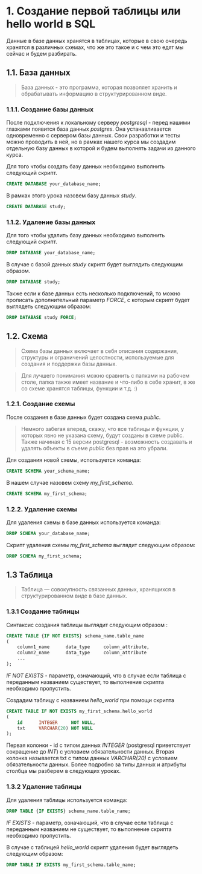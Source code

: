 # 1. Создание первой таблицы или hello world в SQL
Данные в базе данных хранятся в таблицах, которые в свою очередь хранятся в различных схемах, что же это такое и с чем это едят мы сейчас и будем разбирать.

## 1.1. База данных
> База данных - это программа, которая позволяет хранить и обрабатывать информацию в структурированном виде.
### 1.1.1. Создание базы данных
После подключения к локальному серверу *postgresq*l - перед нашими глазками появится база данных *postgres*. Она устанавливается одновременно с сервером базы данных. Свои разработки и тесты можно проводить в ней, но в рамках нашего курса мы создадим отдельную базу данных в которой и будем выполнять задачи из данного курса.

Для того чтобы создать базу данных необходимо выполнить следующий скрипт.
```sql
CREATE DATABASE your_database_name;
```
В рамках этого урока назовем базу данных *study*.
```sql
CREATE DATABASE study;
```
### 1.1.2. Удаление базы данных 
Для того чтобы удалить базу данных необходимо выполнить следующий скрипт.
```sql
DROP DATABASE your_database_name;
```
В случае с базой данных *study* скрипт будет выглядить следующим образом.
```sql
DROP DATABASE study;
```
Также если к базе данных есть несколько подключений, то можно прописать дополнительный параметр *FORCE*, c которым скрипт будет выглядеть следующим образом:
```sql
DROP DATABASE study FORCE;
```
## 1.2. Схема 
> Схема базы данных включает в себя описания содержания, структуры и ограничений целостности, используемые для создания и поддержки базы данных.

> Для лучшего понимания можно сравнить с папками на рабочем столе, папка также имеет название и что-либо в себе хранит, в же со схеме хранятся таблицы, функции и т.д. :)
### 1.2.1. Создание схемы 
После создания в базе данных будет создана схема *public*.
> Немного забегая вперед, скажу, что все таблицы и функции, у которых явно не указана схему, будут созданы в схеме public. Также начиная с 15 версии postgresql - возможность создавать и удалять объекты в съеме *public* без прав на это убрали. 

Для создания новой схемы, используется команда:
```sql
CREATE SCHEMA your_schema_name;
```
В нашем случае назовем схему *my_first_schema*.
```sql
CREATE SCHEMA my_first_schema;
```
### 1.2.2. Удаление схемы 
Для удаления схемы в базе данных используется команда:
```sql
DROP SCHEMA your_database_name;
```
Скрипт удаления схемы *my_first_schema* выглядит следующим образом:
```sql
DROP SCHEMA my_first_schema;
```
## 1.3 Таблица
> Таблица — совокупность связанных данных, хранящихся в структурированном виде в базе данных.
### 1.3.1 Создание таблицы
Синтаксис создания таблицы выглядит следующим образом :
```sql
CREATE TABLE {IF NOT EXISTS} schema_name.table_name
(
    column1_name      data_type     column_attribute,
    column2_name      data_type     column_attribute
    ...
);
```
*IF NOT EXISTS* - параметр, означающий, что в случае если таблица с переданным названием существует, то выполнение скрипта необходимо пропустить.

Создадим таблицу с названием *hello_world* при помощи скрипта
```sql
CREATE TABLE IF NOT EXISTS my_first_schema.hello_world
(
    id      INTEGER     NOT NULL,
    txt     VARCHAR(20) NOT NULL
);
```
Первая колонки - id с типом данных *INTEGER* (postgresql приветствует сокращение до *INT*) с условием обязательности данных.
Вторая колонка называется txt с типом данных *VARCHAR(20)* с условием обязательности данных.
Более подробно за типы данных и атрибуты столбца мы разберем в следующих уроках.

### 1.3.2 Удаление таблицы
Для удаления таблицы используется команда:
```sql
DROP TABLE {IF EXISTS} schema_name.table_name;
```
*IF EXISTS* - параметр, означающий, что в случае если таблица с переданным названием не существует, то выполнение скрипта необходимо пропустить.

В случае с таблицей *hello_world* скрипт удаления будет выглядеть следующим образом:
```sql
DROP TABLE IF EXISTS my_first_schema.table_name;
```
